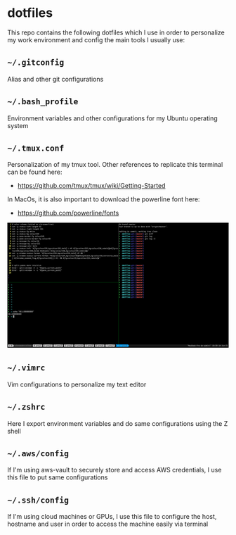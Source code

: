 # dotfiles

This repo contains the following dotfiles which I use in order to personalize my work environment and config the main tools I usually use:

## `~/.gitconfig`
Alias and other git configurations

## `~/.bash_profile`
Environment variables and other configurations for my Ubuntu operating system

## `~/.tmux.conf`
Personalization of my tmux tool. Other references to replicate this terminal can be found here:

* https://github.com/tmux/tmux/wiki/Getting-Started

In MacOs, it is also important to download the powerline font here:
* https://github.com/powerline/fonts

![sample](sample.png)

## `~/.vimrc`
Vim configurations to personalize my text editor

## `~/.zshrc`
Here I export environment variables and do same configurations using the Z shell

## `~/.aws/config`
If I'm using aws-vault to securely store and access AWS credentials, I use this file to put same configurations

## `~/.ssh/config`
If I'm using cloud machines or GPUs, I use this file to configure the host, hostname and user in order to access the machine easily via terminal
